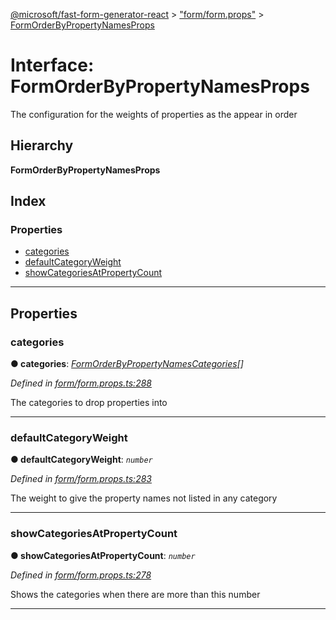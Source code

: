 [@microsoft/fast-form-generator-react](../README.md) > ["form/form.props"](../modules/_form_form_props_.md) > [FormOrderByPropertyNamesProps](../interfaces/_form_form_props_.formorderbypropertynamesprops.md)

# Interface: FormOrderByPropertyNamesProps

The configuration for the weights of properties as the appear in order

## Hierarchy

**FormOrderByPropertyNamesProps**

## Index

### Properties

* [categories](_form_form_props_.formorderbypropertynamesprops.md#categories)
* [defaultCategoryWeight](_form_form_props_.formorderbypropertynamesprops.md#defaultcategoryweight)
* [showCategoriesAtPropertyCount](_form_form_props_.formorderbypropertynamesprops.md#showcategoriesatpropertycount)

---

## Properties

<a id="categories"></a>

###  categories

**● categories**: *[FormOrderByPropertyNamesCategories](_form_form_props_.formorderbypropertynamescategories.md)[]*

*Defined in [form/form.props.ts:288](https://github.com/Microsoft/fast-dna/blob/164dd3ca/packages/fast-form-generator-react/src/form/form.props.ts#L288)*

The categories to drop properties into

___
<a id="defaultcategoryweight"></a>

###  defaultCategoryWeight

**● defaultCategoryWeight**: *`number`*

*Defined in [form/form.props.ts:283](https://github.com/Microsoft/fast-dna/blob/164dd3ca/packages/fast-form-generator-react/src/form/form.props.ts#L283)*

The weight to give the property names not listed in any category

___
<a id="showcategoriesatpropertycount"></a>

###  showCategoriesAtPropertyCount

**● showCategoriesAtPropertyCount**: *`number`*

*Defined in [form/form.props.ts:278](https://github.com/Microsoft/fast-dna/blob/164dd3ca/packages/fast-form-generator-react/src/form/form.props.ts#L278)*

Shows the categories when there are more than this number

___

